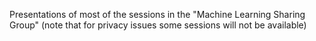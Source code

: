Presentations of most of the sessions in the "Machine Learning Sharing Group" (note that for privacy issues some sessions will not be available)
